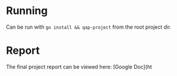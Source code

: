 # Running

Can be run with `go install && qap-project` from the root project dir.

# Report

The final project report can be viewed here: [Google Doc](ht